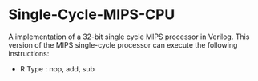 # Single-Cycle-MIPS-CPU
A implementation of a 32-bit single cycle MIPS processor in Verilog. This version of the MIPS single-cycle processor can execute the following instructions:
*  R Type : 
    nop, 
    add, 
    sub
